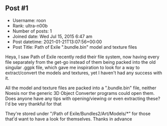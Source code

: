 ## Post #1
- Username: roon
- Rank: ultra-n00b
- Number of posts: 1
- Joined date: Wed Jul 15, 2015 6:47 am
- Post datetime: 2021-01-21T13:07:56+00:00
- Post Title: Path of Exile ".bundle.bin" model and texture files

Heya, I saw Path of Exile recently redid their file system, now having every file separately from the get-go instead of them being packed into the old singular .ggpk file, which gave me inspiration to look for a way to extract/convert the models and textures, yet I haven't had any success with it.

All the model and texture files are packed into a ".bundle.bin" file, neither Noesis nor the generic 3D Object Converter programs could open them.
Does anyone have any tips with opening/viewing or even extracting these? I'd be very thankful for that  

They're stored under "/Path of Exile/Bundles2/Art/Models/*" for those that'd want to have a look for themselves.
Thanks in advance
